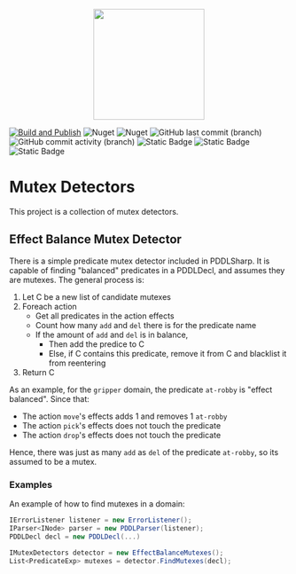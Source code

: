
<p align="center">
    <img src="https://github.com/kris701/MutexDetectors/assets/22596587/c3099504-3137-4e2b-b3dc-c5f9b3b4b90a" width="200" height="200" />
</p>

[![Build and Publish](https://github.com/kris701/MutexDetectors/actions/workflows/dotnet-desktop.yml/badge.svg)](https://github.com/kris701/MutexDetectors/actions/workflows/dotnet-desktop.yml)
![Nuget](https://img.shields.io/nuget/v/MutexDetectors)
![Nuget](https://img.shields.io/nuget/dt/MutexDetectors)
![GitHub last commit (branch)](https://img.shields.io/github/last-commit/kris701/MutexDetectors/main)
![GitHub commit activity (branch)](https://img.shields.io/github/commit-activity/m/kris701/MutexDetectors)
![Static Badge](https://img.shields.io/badge/Platform-Windows-blue)
![Static Badge](https://img.shields.io/badge/Platform-Linux-blue)
![Static Badge](https://img.shields.io/badge/Framework-dotnet--8.0-green)

# Mutex Detectors
This project is a collection of mutex detectors.

## Effect Balance Mutex Detector

There is a simple predicate mutex detector included in PDDLSharp.
It is capable of finding "balanced" predicates in a PDDLDecl, and assumes they are mutexes.
The general process is:
1. Let C be a new list of candidate mutexes
2. Foreach action
   - Get all predicates in the action effects
   - Count how many `add` and `del` there is for the predicate name
   - If the amount of `add` and `del` is in balance, 
      - Then add the predice to C
      - Else, if C contains this predicate, remove it from C and blacklist it from reentering
3. Return C

As an example, for the `gripper` domain, the predicate `at-robby` is "effect balanced". Since that:
* The action `move`'s effects adds 1 and removes 1 `at-robby`
* The action `pick`'s effects does not touch the predicate
* The action `drop`'s effects does not touch the predicate

Hence, there was just as many `add` as `del` of the predicate `at-robby`, so its assumed to be a mutex.

### Examples
An example of how to find mutexes in a domain:
```csharp
IErrorListener listener = new ErrorListener();
IParser<INode> parser = new PDDLParser(listener);
PDDLDecl decl = new PDDLDecl(...)

IMutexDetectors detector = new EffectBalanceMutexes();
List<PredicateExp> mutexes = detector.FindMutexes(decl);
```